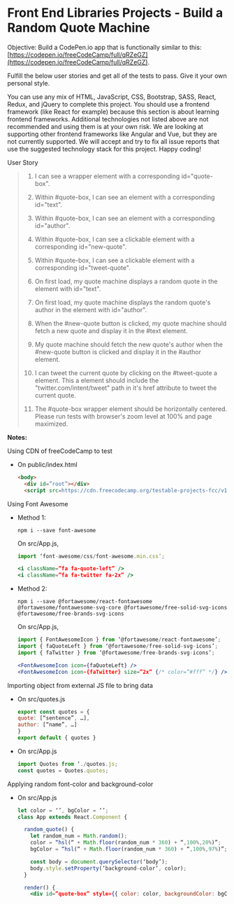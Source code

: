 # Front End Libraries Projects - Build a Random Quote Machine

Objective: Build a CodePen.io app that is functionally similar to this: [https://codepen.io/freeCodeCamp/full/qRZeGZ](https://codepen.io/freeCodeCamp/full/qRZeGZ).

Fulfill the below user stories and get all of the tests to pass. Give it your own personal style.

You can use any mix of HTML, JavaScript, CSS, Bootstrap, SASS, React, Redux, and jQuery to complete this project. You should use a frontend framework (like React for example) because this section is about learning frontend frameworks. Additional technologies not listed above are not recommended and using them is at your own risk. We are looking at supporting other frontend frameworks like Angular and Vue, but they are not currently supported. We will accept and try to fix all issue reports that use the suggested technology stack for this project. Happy coding!

User Story

>1. I can see a wrapper element with a corresponding id="quote-box".
>
>2. Within #quote-box, I can see an element with a corresponding id="text".
>
>3. Within #quote-box, I can see an element with a corresponding id="author".
>
>4. Within #quote-box, I can see a clickable element with a corresponding id="new-quote".
>
>5. Within #quote-box, I can see a clickable element with a corresponding id="tweet-quote".
>
>6. On first load, my quote machine displays a random quote in the element with id="text".
>
>7. On first load, my quote machine displays the random quote's author in the element with id="author".
>
>8. When the #new-quote button is clicked, my quote machine should fetch a new quote and display it in the #text element.
>
>9. My quote machine should fetch the new quote's author when the #new-quote button is clicked and display it in the #author element.
>
>10. I can tweet the current quote by clicking on the #tweet-quote a element. This a element should include the "twitter.com/intent/tweet" path in it's href attribute to tweet the current quote.
>
>11. The #quote-box wrapper element should be horizontally centered. Please run tests with browser's zoom level at 100% and page maximized.

**Notes:**

Using CDN of freeCodeCamp to test

- On public/index.html

  ```html
  <body>
    <div id=”root”></div>
    <script src=https://cdn.freecodecamp.org/testable-projects-fcc/v1/bundle.js></script>
  ```

Using Font Awesome

- Method 1:

  `npm i --save font-awesome`

  On src/App.js,

  ```jsx
  import ‘font-awesome/css/font-awesome.min.css’;

  <i className=”fa fa-quote-left” />
  <i className=”fa fa-twitter fa-2x” />
  ```

- Method 2:

  `npm i --save @fortawesome/react-fontawesome @fortawesome/fontawesome-svg-core @fortawesome/free-solid-svg-icons @fortawesome/free-brands-svg-icons`

  On src/App.js,

  ```jsx
  import { FontAwesomeIcon } from ‘@fortawesome/react-fontawesome’;
  import { faQuoteLeft } from ‘@fortawesome/free-solid-svg-icons’;
  import { faTwitter } from ‘@fortawesome/free-brands-svg-icons’;

  <FontAwesomeIcon icon={faQuoteLeft} />
  <FontAwesomeIcon icon-{faTwitter} size=”2x” {/* color=”#fff” */} />
  ```

Importing object from external JS file to bring data

- On src/quotes.js

  ```jsx
  export const quotes = {
  quote: [“sentence”, …],
  author: [“name”, …]
  }
  export default { quotes }
  ```

- On src/App.js

  ```jsx
  import Quotes from ‘./quotes.js;
  const quotes = Quotes.quotes;
  ```

Applying random font-color and background-color

- On src/App.js

  ```jsx
  let color = ‘’, bgColor = ‘’;
  class App extends React.Component {

    random_quote() {
      let random_num = Math.random();
      color = “hsl(“ + Math.floor(random_num * 360) + “,100%,20%)”;
      bgColor = “hsl(“ + Math.floor(random_num * 360) + “,100%,97%)”;

      const body = document.querySelector(‘body’);
      body.style.setProperty(‘background-color’, color);
    }

    render() {
      <div id=”quote-box” style={{ color: color, backgroundColor: bgColor }}>
  ```
